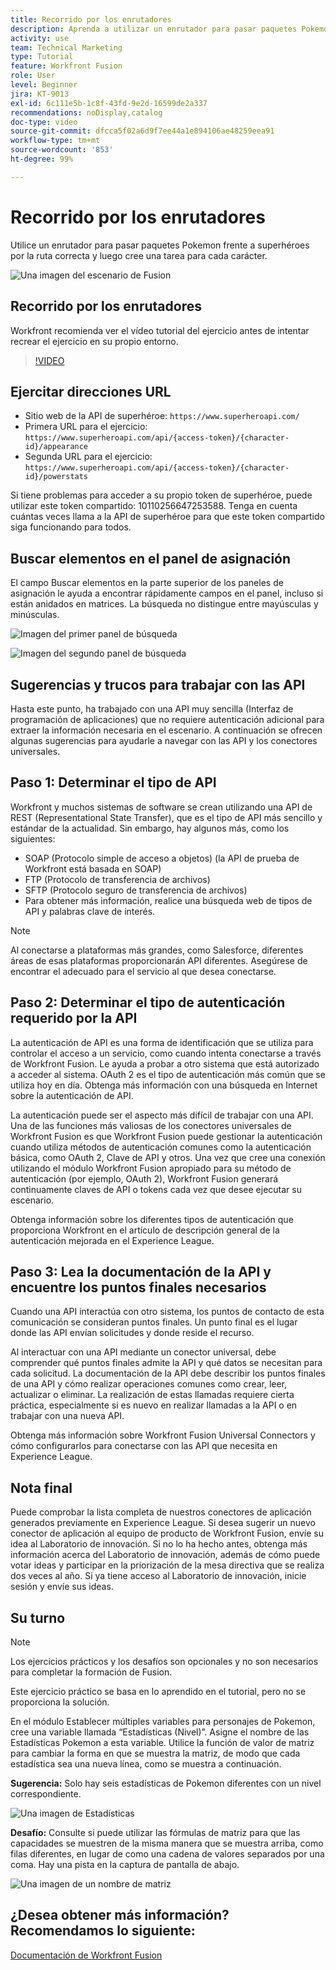 ```yaml
---
title: Recorrido por los enrutadores
description: Aprenda a utilizar un enrutador para pasar paquetes Pokemon frente a superhéroes por la ruta correcta en  [!DNL Adobe Workfront Fusion].
activity: use
team: Technical Marketing
type: Tutorial
feature: Workfront Fusion
role: User
level: Beginner
jira: KT-9013
exl-id: 6c111e5b-1c8f-43fd-9e2d-16599de2a337
recommendations: noDisplay,catalog
doc-type: video
source-git-commit: dfcca5f02a6d9f7ee44a1e894106ae48259eea91
workflow-type: tm+mt
source-wordcount: '853'
ht-degree: 99%

---
```


# Recorrido por los enrutadores

Utilice un enrutador para pasar paquetes Pokemon frente a superhéroes por la ruta correcta y luego cree una tarea para cada carácter.

![Una imagen del escenario de Fusion](assets/universal-connectors-and-routing-2.png)

## Recorrido por los enrutadores

Workfront recomienda ver el vídeo tutorial del ejercicio antes de intentar recrear el ejercicio en su propio entorno.

>[!VIDEO](https://video.tv.adobe.com/v/3416570/?quality=12&learn=on&enablevpops&captions=spa)

## Ejercitar direcciones URL

* Sitio web de la API de superhéroe: `https://www.superheroapi.com/`
* Primera URL para el ejercicio: `https://www.superheroapi.com/api/{access-token}/{character-id}/appearance`
* Segunda URL para el ejercicio: `https://www.superheroapi.com/api/{access-token}/{character-id}/powerstats`

Si tiene problemas para acceder a su propio token de superhéroe, puede utilizar este token compartido: 10110256647253588. Tenga en cuenta cuántas veces llama a la API de superhéroe para que este token compartido siga funcionando para todos.



## Buscar elementos en el panel de asignación

El campo Buscar elementos en la parte superior de los paneles de asignación le ayuda a encontrar rápidamente campos en el panel, incluso si están anidados en matrices. La búsqueda no distingue entre mayúsculas y minúsculas.

![Imagen del primer panel de búsqueda](assets/universal-connectors-and-routing-3.png)

![Imagen del segundo panel de búsqueda](assets/universal-connectors-and-routing-4.png)

## Sugerencias y trucos para trabajar con las API

Hasta este punto, ha trabajado con una API muy sencilla (Interfaz de programación de aplicaciones) que no requiere autenticación adicional para extraer la información necesaria en el escenario. A continuación se ofrecen algunas sugerencias para ayudarle a navegar con las API y los conectores universales.

## Paso 1: Determinar el tipo de API

Workfront y muchos sistemas de software se crean utilizando una API de REST (Representational State Transfer), que es el tipo de API más sencillo y estándar de la actualidad. Sin embargo, hay algunos más, como los siguientes:

* SOAP (Protocolo simple de acceso a objetos) (la API de prueba de Workfront está basada en SOAP)
* FTP (Protocolo de transferencia de archivos)
* SFTP (Protocolo seguro de transferencia de archivos)
* Para obtener más información, realice una búsqueda web de tipos de API y palabras clave de interés.

>[!NOTE]
>
>Al conectarse a plataformas más grandes, como Salesforce, diferentes áreas de esas plataformas proporcionarán API diferentes. Asegúrese de encontrar el adecuado para el servicio al que desea conectarse.

## Paso 2: Determinar el tipo de autenticación requerido por la API

La autenticación de API es una forma de identificación que se utiliza para controlar el acceso a un servicio, como cuando intenta conectarse a través de Workfront Fusion. Le ayuda a probar a otro sistema que está autorizado a acceder al sistema. OAuth 2 es el tipo de autenticación más común que se utiliza hoy en día. Obtenga más información con una búsqueda en Internet sobre la autenticación de API.

La autenticación puede ser el aspecto más difícil de trabajar con una API. Una de las funciones más valiosas de los conectores universales de Workfront Fusion es que Workfront Fusion puede gestionar la autenticación cuando utiliza métodos de autenticación comunes como la autenticación básica, como OAuth 2, Clave de API y otros. Una vez que cree una conexión utilizando el módulo Workfront Fusion apropiado para su método de autenticación (por ejemplo, OAuth 2), Workfront Fusion generará continuamente claves de API o tokens cada vez que desee ejecutar su escenario.

Obtenga información sobre los diferentes tipos de autenticación que proporciona Workfront en el artículo de descripción general de la autenticación mejorada en el Experience League.

## Paso 3: Lea la documentación de la API y encuentre los puntos finales necesarios

Cuando una API interactúa con otro sistema, los puntos de contacto de esta comunicación se consideran puntos finales. Un punto final es el lugar donde las API envían solicitudes y donde reside el recurso.

Al interactuar con una API mediante un conector universal, debe comprender qué puntos finales admite la API y qué datos se necesitan para cada solicitud. La documentación de la API debe describir los puntos finales de una API y cómo realizar operaciones comunes como crear, leer, actualizar o eliminar. La realización de estas llamadas requiere cierta práctica, especialmente si es nuevo en realizar llamadas a la API o en trabajar con una nueva API.

Obtenga más información sobre Workfront Fusion Universal Connectors y cómo configurarlos para conectarse con las API que necesita en Experience League.

## Nota final

Puede comprobar la lista completa de nuestros conectores de aplicación generados previamente en Experience League. Si desea sugerir un nuevo conector de aplicación al equipo de producto de Workfront Fusion, envíe su idea al Laboratorio de innovación. Si no lo ha hecho antes, obtenga más información acerca del Laboratorio de innovación, además de cómo puede votar ideas y participar en la priorización de la mesa directiva que se realiza dos veces al año. Si ya tiene acceso al Laboratorio de innovación, inicie sesión y envíe sus ideas.

## Su turno

>[!NOTE]
>
>Los ejercicios prácticos y los desafíos son opcionales y no son necesarios para completar la formación de Fusion.

Este ejercicio práctico se basa en lo aprendido en el tutorial, pero no se proporciona la solución.

En el módulo Establecer múltiples variables para personajes de Pokemon, cree una variable llamada “Estadísticas (Nivel)”. Asigne el nombre de las Estadísticas Pokemon a esta variable. Utilice la función de valor de matriz para cambiar la forma en que se muestra la matriz, de modo que cada estadística sea una nueva línea, como se muestra a continuación.

**Sugerencia:** Solo hay seis estadísticas de Pokemon diferentes con un nivel correspondiente.

![Una imagen de Estadísticas](assets/universal-connectors-and-routing-5.png)

**Desafío:** Consulte si puede utilizar las fórmulas de matriz para que las capacidades se muestren de la misma manera que se muestra arriba, como filas diferentes, en lugar de como una cadena de valores separados por una coma. Hay una pista en la captura de pantalla de abajo.

![Una imagen de un nombre de matriz](assets/universal-connectors-and-routing-6.png)

## ¿Desea obtener más información? Recomendamos lo siguiente:

[Documentación de Workfront Fusion](https://experienceleague.adobe.com/es/docs/workfront-fusion/using/get-started-with-fusion/understand-workfront-fusion/workfront-fusion-overview)
